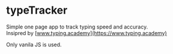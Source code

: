 # typeTracker
Simple one page app to track typing speed and accuracy.  
Insipred by [www.typing.academy](https://www.typing.academy)
  
Only vanila JS is used.
